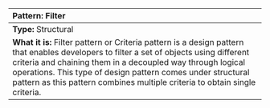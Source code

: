 

|**Pattern:** Filter|
|:---|
|**Type:** Structural|
|**What it is:** Filter pattern or Criteria pattern is a design pattern that enables developers to filter a set of objects using different criteria and chaining them in a decoupled way through logical operations. This type of design pattern comes under structural pattern as this pattern combines multiple criteria to obtain single criteria.|